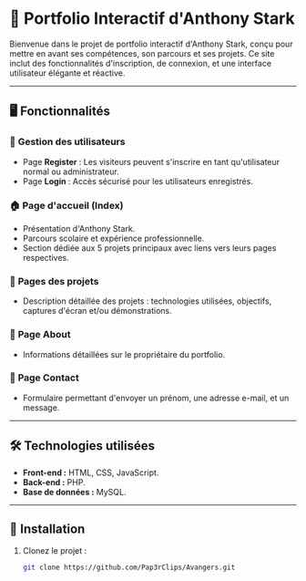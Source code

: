 # 🌟 Portfolio Interactif d'Anthony Stark

Bienvenue dans le projet de portfolio interactif d'Anthony Stark, conçu pour mettre en avant ses compétences, son parcours et ses projets. Ce site inclut des fonctionnalités d'inscription, de connexion, et une interface utilisateur élégante et réactive.

---

## 🖥️ **Fonctionnalités**

### 🔑 **Gestion des utilisateurs**
- Page **Register** : Les visiteurs peuvent s'inscrire en tant qu'utilisateur normal ou administrateur.
- Page **Login** : Accès sécurisé pour les utilisateurs enregistrés.

### 🏠 **Page d'accueil (Index)**
- Présentation d'Anthony Stark.
- Parcours scolaire et expérience professionnelle.
- Section dédiée aux 5 projets principaux avec liens vers leurs pages respectives.

### 📂 **Pages des projets**
- Description détaillée des projets : technologies utilisées, objectifs, captures d'écran et/ou démonstrations.

### 👤 **Page About**
- Informations détaillées sur le propriétaire du portfolio.

### 📩 **Page Contact**
- Formulaire permettant d'envoyer un prénom, une adresse e-mail, et un message.

---

## 🛠️ **Technologies utilisées**
- **Front-end :** HTML, CSS, JavaScript.
- **Back-end :** PHP.
- **Base de données :** MySQL.

---

## 🚀 **Installation**

1. Clonez le projet :
   ```bash
   git clone https://github.com/Pap3rClips/Avangers.git
